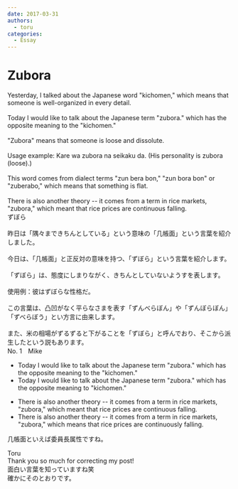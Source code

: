 ```yaml
---
date: 2017-03-31
authors:
  - toru
categories:
  - Essay
---
```


<h1 id="subject_show">Zubora</h1>
<div class="date" hidden>Mar 31, 2017 14:51</div>
<div id="post"><div id="body_show_ori">
Yesterday, I talked about the Japanese word "kichomen," which means that someone is well-organized in every detail.<br/><br/>Today I would like to talk about the Japanese term "zubora." which has the opposite meaning to the "kichomen."<br/><br/>"Zubora" means that someone is loose and dissolute.<br/><br/>Usage example: Kare wa zubora na seikaku da. (His personality is zubora (loose).)<br/><br/>This word comes from dialect terms "zun bera bon," "zun bora bon" or "zuberabo," which means that something is flat.<br/><br/>There is also another theory -- it comes from a term in rice markets, "zubora," which meant that rice prices are continuous falling.
</div></div>

<!-- more -->

<div id="post_ja"><div id="body_show_mo">
ずぼら<br/><br/>昨日は「隅々まできちんとしている」という意味の「几帳面」という言葉を紹介しました。<br/><br/>今日は、「几帳面」と正反対の意味を持つ、「ずぼら」という言葉を紹介します。<br/><br/>「ずぼら」は、態度にしまりながく、きちんとしていないようすを表します。<br/><br/>使用例：彼はずぼらな性格だ。<br/><br/>この言葉は、凸凹がなく平らなさまを表す「ずんべらぼん」や「ずんぼらぼん」「ずべらぼう」とい方言に由来します。<br/><br/>また、米の相場がずるずると下がることを「ずぼら」と呼んでおり、そこから派生したという説もあります。
</div></div>
<div id="block"><div class="first_name"> No. 1　<span class="just_name">Mike</span></div><div id="block2">
<ul class="correction_field">
<li class="incorrect">Today I would like to talk about the Japanese term "zubora." which has the opposite meaning to the "kichomen."</li>
<li class="corrected correct">
Today I would like to talk about the Japanese term "zubora." which has the opposite meaning to "kichomen."
</li>
</ul>
<ul class="correction_field">
<li class="incorrect">There is also another theory -- it comes from a term in rice markets, "zubora," which meant that rice prices are continuous falling.</li>
<li class="corrected correct">
There is also another theory -- it comes from a term in rice markets, "zubora," which <span class="f_red">means</span> that rice prices are <span class="f_red">continuously</span> falling.
</li>
</ul>
<p class="comment_small">
 几帳面といえば委員長属性ですね。
</p>

</div><div class="name"><span class="just_name">Toru</span><br>
Thank you so much for correcting my post!<br/>面白い言葉を知っていますね笑<br/>確かにそのとおりです。
</div>
</div>
